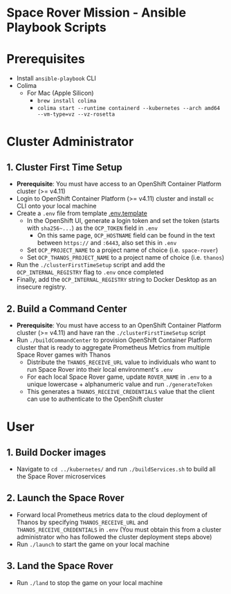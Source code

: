 # Space Rover Mission - Ansible Playbook Scripts

# Prerequisites
- Install `ansible-playbook` CLI
- Colima
  - For Mac (Apple Silicon)
    - `brew install colima`
    - `colima start --runtime containerd --kubernetes --arch amd64 --vm-type=vz --vz-rosetta`

# Cluster Administrator
## 1. Cluster First Time Setup
- **Prerequisite**: You must have access to an OpenShift Container Platform cluster (>= v4.11)
- Login to OpenShift Container Platform (>= v4.11) cluster and install `oc` CLI onto your local machine
- Create a `.env` file from template [.env.template](../.env.template)
  - In the OpenShift UI, generate a login token and set the token (starts with `sha256~...`) as the `OCP_TOKEN` field in `.env`
    - On this same page, `OCP_HOSTNAME` field can be found in the text between `https://` and `:6443`, also set this in `.env`
  - Set `OCP_PROJECT_NAME` to a project name of choice (i.e. `space-rover`)
  - Set `OCP_THANOS_PROJECT_NAME` to a project name of choice (i.e. `thanos`)
- Run the `./clusterFirstTimeSetup` script and add the `OCP_INTERNAL_REGISTRY` flag to `.env` once completed
- Finally, add the `OCP_INTERNAL_REGISTRY` string to Docker Desktop as an insecure registry. 

## 2. Build a Command Center
- **Prerequisite**: You must have access to an OpenShift Container Platform cluster (>= v4.11) and have ran the `./clusterFirstTimeSetup` script
- Run `./buildCommandCenter` to provision OpenShift Container Platform cluster that is ready to aggregate Prometheus Metrics from multiple Space Rover games with Thanos
  -  Distribute the `THANOS_RECEIVE_URL` value to individuals who want to run Space Rover into their local environment's `.env`
  -  For each local Space Rover game, update `ROVER_NAME` in `.env` to a unique lowercase + alphanumeric value and run `./generateToken`
    - This generates a `THANOS_RECEIVE_CREDENTIALS` value that the client can use to authenticate to the OpenShift cluster

# User
## 1. Build Docker images
- Navigate to `cd ../kubernetes/` and run `./buildServices.sh` to build all the Space Rover microservices

## 2. Launch the Space Rover
- Forward local Prometheus metrics data to the cloud deployment of Thanos by specifying `THANOS_RECEIVE_URL` and `THANOS_RECEIVE_CREDENTIALS` in `.env`
(You must obtain this from a cluster administrator who has followed the cluster deployment steps above)
- Run `./launch` to start the game on your local machine

## 3. Land the Space Rover
- Run `./land` to stop the game on your local machine
